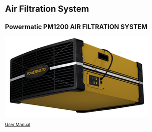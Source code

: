 # Air Filtration System

## Powermatic PM1200 AIR FILTRATION SYSTEM

![](../.gitbook/assets/image%20%286%29.png)

[User Manual](https://drive.google.com/open?id=1hFkLjLUlxyE5kZYSFNQ1Cpzk5_mmMUHC)


